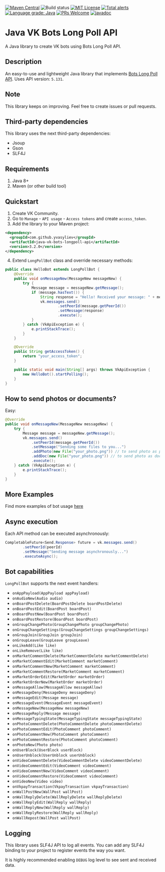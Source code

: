[![Maven Central](https://maven-badges.herokuapp.com/maven-central/com.github.yvasyliev/java-vk-bots-longpoll-api/badge.svg?&kill_cache=1)](https://search.maven.org/artifact/com.github.yvasyliev/java-vk-bots-longpoll-api)
![Build status](https://github.com/yvasyliev/java-vk-bots-long-poll-api/actions/workflows/build-maven-project.yml/badge.svg?branch=master)
[![MIT License](http://img.shields.io/badge/license-MIT-blue.svg?style=flat)](https://github.com/yvasyliev/java-vk-bots-long-poll-api/blob/master/LICENSE)
[![Total alerts](https://img.shields.io/lgtm/alerts/g/yvasyliev/java-vk-bots-long-poll-api.svg?logo=lgtm&logoWidth=18)](https://lgtm.com/projects/g/yvasyliev/java-vk-bots-long-poll-api/alerts/)
[![Language grade: Java](https://img.shields.io/lgtm/grade/java/g/yvasyliev/java-vk-bots-long-poll-api.svg?logo=lgtm&logoWidth=18)](https://lgtm.com/projects/g/yvasyliev/java-vk-bots-long-poll-api/context:java)
[![PRs Welcome](https://img.shields.io/badge/PRs-welcome-brightgreen.svg?style=flat)](http://makeapullrequest.com)
[![javadoc](https://javadoc.io/badge2/com.github.yvasyliev/java-vk-bots-longpoll-api/javadoc.svg)](https://javadoc.io/doc/com.github.yvasyliev/java-vk-bots-longpoll-api)
# Java VK Bots Long Poll API
A Java library to create VK bots using Bots Long Poll API.

## Description
An easy-to-use and lightweight Java library that implements [Bots Long Poll API](https://vk.com/dev/bots_longpoll). Uses API version: `5.131`.

## Note
This library keeps on improving. Feel free to create issues or pull requests.

## Third-party dependencies
This library uses the next third-party dependencies:
* Jsoup
* Gson
* SLF4J

## Requirements
1. Java 8+
2. Maven (or other build tool)

## Quickstart
1. Create VK Community.
2. Go to `Manage` - `API usage` - `Access tokens` and create `access_token`.
3. Add the library to your Maven project:
```xml
<dependency>
  <groupId>com.github.yvasyliev</groupId>
  <artifactId>java-vk-bots-longpoll-api</artifactId>
  <version>3.2.0</version>
</dependency>
```
4. Extend `LongPollBot` class and override necessary methods:
```java
public class HelloBot extends LongPollBot {
    @Override
    public void onMessageNew(MessageNew messageNew) {
        try {
            Message message = messageNew.getMessage();
            if (message.hasText()) {
                String response = "Hello! Received your message: " + message.getText();
                vk.messages.send()
                        .setPeerId(message.getPeerId())
                        .setMessage(response)
                        .execute();
            }
        } catch (VkApiException e) {
            e.printStackTrace();
        }
    }

    @Override
    public String getAccessToken() {
        return "your_access_token";
    }

    public static void main(String[] args) throws VkApiException {
        new HelloBot().startPolling();
    }
}
```
## How to send photos or documents?
Easy:
```java
@Override
public void onMessageNew(MessageNew messageNew) {
    try {
        Message message = messageNew.getMessage();
        vk.messages.send()
            .setPeerId(message.getPeerId())
            .setMessage("Sending some files to you...")
            .addPhoto(new File("your_photo.png")) // to send photo as photo
            .addDoc(new File("your_photo.png")) // to send photo as document
            .execute();
    } catch (VkApiException e) {
        e.printStackTrace();
    }
}
```
## More Examples
Find more examples of bot usage [here](https://github.com/yvasyliev/java-vk-bots-long-poll-api-examples)
## Async execution
Each API method can be executed asynchronously:
```java
CompletableFuture<Send.Response> future = vk.messages.send()
        .setPeerId(peerId)
        .setMessage("Sending message asynchronously...")
        .executeAsync();
```
## Bot capabilities
`LongPollBot` supports the next event handlers:
* `onAppPayload(AppPayload appPayload)`
* `onAudioNew(Audio audio)`
* `onBoardPostDelete(BoardPostDelete boardPostDelete)`
* `onBoardPostEdit(BoardPost boardPost)`
* `onBoardPostNew(BoardPost boardPost)`
* `onBoardPostRestore(BoardPost boardPost)`
* `onGroupChangePhoto(GroupChangePhoto groupChangePhoto)`
* `onGroupChangeSettings(GroupChangeSettings groupChangeSettings)`
* `onGroupJoin(GroupJoin groupJoin)`
* `onGroupLeave(GroupLeave groupLeave)`
* `onLikeAdd(Like like)`
* `onLikeRemove(Like like)`
* `onMarketCommentDelete(MarketCommentDelete marketCommentDelete)`
* `onMarketCommentEdit(MarketComment marketComment)`
* `onMarketCommentNew(MarketComment marketComment)`
* `onMarketCommentRestore(MarketComment marketComment)`
* `onMarketOrderEdit(MarketOrder marketOrder)`
* `onMarketOrderNew(MarketOrder marketOrder)`
* `onMessageAllow(MessageAllow messageAllow)`
* `onMessageDeny(MessageDeny messageDeny)`
* `onMessageEdit(Message message)`
* `onMessageEvent(MessageEvent messageEvent)`
* `onMessageNew(MessageNew messageNew)`
* `onMessageReply(Message message)`
* `onMessageTypingState(MessageTypingState messageTypingState)`
* `onPhotoCommentDelete(PhotoCommentDelete photoCommentDelete)`
* `onPhotoCommentEdit(PhotoComment photoComment)`
* `onPhotoCommentNew(PhotoComment photoComment)`
* `onPhotoCommentRestore(PhotoComment photoComment)`
* `onPhotoNew(Photo photo)`
* `onUserBlock(UserBlock userBlock)`
* `onUserUnblock(UserUnblock userUnblock)`
* `onVideoCommentDelete(VideoCommentDelete videoCommentDelete)`
* `onVideoCommentEdit(VideoComment videoComment)`
* `onVideoCommentNew(VideoComment videoComment)`
* `onVideoCommentRestore(VideoComment videoComment)`
* `onVideoNew(Video video)`
* `onVkpayTransaction(VkpayTransaction vkpayTransaction)`
* `onWallPostNew(WallPost wallPost)`
* `onWallReplyDelete(WallReplyDelete wallReplyDelete)`
* `onWallReplyEdit(WallReply wallReply)`
* `onWallReplyNew(WallReply wallReply)`
* `onWallReplyRestore(WallReply wallReply)`
* `onWallRepost(WallPost wallPost)`

## Logging
This library uses SLF4J API to log all events. You can add any SLF4J binding to your project to register events the way you want.

It is highly recommended enabling `DEBUG` log level to see sent and received data.
